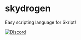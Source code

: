 # skydrogen
Easy scripting language for Skript!

[![Discord](https://img.shields.io/badge/Discord-whWuXwaVwM-blue?style=flat-square)](https://discord.gg/GV3J8HvVCn)
